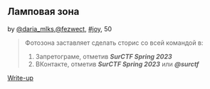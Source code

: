 ## Ламповая зона
by [@daria_mlks](https://t.me/daria_mlks),[@fezwect](https://github.com/fezwect), [#joy](/README.md#joy), 50

> Фотозона заставляет сделать сторис со всей командой в:  
> 1. Запретограме, отметив ***SurCTF Spring 2023***  
> 2. ВКонтакте, отметив ***SurCTF Spring 2023*** или ***@surctf***  

[Write-up](WRITEUP.md)
